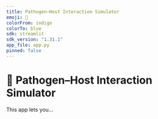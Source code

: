 ```yaml
---
title: Pathogen–Host Interaction Simulator
emoji: 🧬
colorFrom: indigo
colorTo: blue
sdk: streamlit
sdk_version: "1.31.1"
app_file: app.py
pinned: false
---
```


# 🧬 Pathogen–Host Interaction Simulator

This app lets you...


